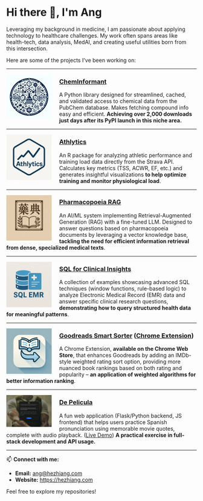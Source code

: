 

# Hi there 👋, I'm Ang

Leveraging my background in medicine, I am passionate about applying technology to healthcare challenges. My work often spans areas like health-tech, data analysis, MedAI, and creating useful utilities born from this intersection.

Here are some of the projects I've been working on:

---

<img src="https://github.com/HzaCode/ChemInformant/blob/main/images/logo.jpg?raw=true" width="120" align="left" style="margin-right: 20px; margin-bottom: 10px;"/>

### [ChemInformant](https://github.com/HzaCode/ChemInformant)

A Python library designed for streamlined, cached, and validated access to chemical data from the PubChem database. Makes fetching compound info easy and efficient. **Achieving over 2,000 downloads just days after its PyPI launch in this niche area.**
<br clear="left"/>

---

<img src="https://github.com/HzaCode/Athlytics/blob/main/image.png?raw=true" width="120" align="left" style="margin-right: 20px; margin-bottom: 10px;"/>

### [Athlytics](https://github.com/HzaCode/Athlytics)

An R package for analyzing athletic performance and training load data directly from the Strava API. Calculates key metrics (TSS, ACWR, EF, etc.) and generates insightful visualizations **to help optimize training and monitor physiological load**.
<br clear="left"/>

---


<img src="https://raw.githubusercontent.com/HzaCode/ChinaPharma_Consulting/refs/heads/main/logo.png" width="120" align="left" style="margin-right: 20px; margin-bottom: 10px;"/>

### [Pharmacopoeia RAG](https://github.com/HzaCode/ChinaPharma_Consulting)

An AI/ML system implementing Retrieval-Augmented Generation (RAG) with a fine-tuned LLM. Designed to answer questions based on pharmacopoeia documents by leveraging a vector knowledge base, **tackling the need for efficient information retrieval from dense, specialized medical texts**.
<br clear="left"/>

---

<img src="https://raw.githubusercontent.com/HzaCode/emr-sql-queries-demo/refs/heads/main/logo.png" width="120" align="left" style="margin-right: 20px; margin-bottom: 10px;"/>

### [SQL for Clinical Insights](https://github.com/HzaCode/emr-sql-queries-demo)

A collection of examples showcasing advanced SQL techniques (window functions, rule-based logic) to analyze Electronic Medical Record (EMR) data and answer specific clinical research questions, **demonstrating how to query structured health data for meaningful patterns**.
<br clear="left"/>

---
<img src="https://github.com/HzaCode/goodreads-smart-sorter/blob/main/logo.jpg?raw=true" width="120" align="left" style="margin-right: 20px; margin-bottom: 10px;"/>

### [Goodreads Smart Sorter](https://github.com/HzaCode/goodreads-smart-sorter) ([Chrome Extension](https://chromewebstore.google.com/detail/goodreads-smart-sort/plmelbcjajggffbbmopjdaepijjkdmid?utm_source=item-share-cb))

A Chrome Extension, **available on the Chrome Web Store**, that enhances Goodreads by adding an IMDb-style weighted rating sort option, providing more nuanced book rankings based on both rating and popularity – **an application of weighted algorithms for better information ranking**.
<br clear="left"/>


---

<img src="https://github.com/HzaCode/de-pelicula/blob/main/demo.jpg?raw=true" width="120" align="left" style="margin-right: 20px; margin-bottom: 10px;"/>

### [De Pelicula](https://github.com/HzaCode/de-pelicula)

A fun web application (Flask/Python backend, JS frontend) that helps users practice Spanish pronunciation using memorable movie quotes, complete with audio playback. ([Live Demo](https://hezhiang.com/depelicula)) **A practical exercise in full-stack development and API usage.**
<br clear="left"/>

---

📫 **Connect with me:**

*   **Email:** [ang@hezhiang.com](mailto:ang@hezhiang.com)
*   **Website:** https://hezhiang.com

Feel free to explore my repositories!
